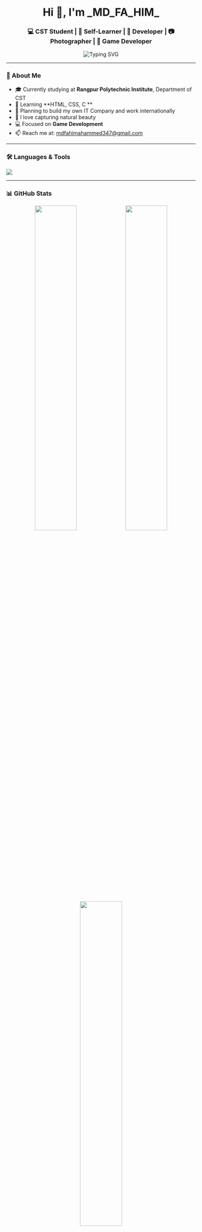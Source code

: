 <h1 align="center">Hi 👋, I'm _MD_FA_HIM_</h1>
<h3 align="center">💻 CST Student | 🌱 Self-Learner | 🚀 Developer | 📷 Photographer | 🎯  Game Developer</h3>

<p align="center">
  <img src="https://readme-typing-svg.demolab.com?font=Fira+Code&weight=500&size=22&duration=3000&pause=1000&center=true&vCenter=true&multiline=true&width=600&height=100&lines=Assalamu+Alaikum!;Welcome+to+My+GitHub+Profile;Coding+My+Dreams+Into+Reality..." alt="Typing SVG" />
</p>

---

### 🧠 About Me

- 🎓 Currently studying at **Rangpur Polytechnic Institute**, Department of CST
- 🌱 Learning **HTML, CSS, C **
- 🚀 Planning to build my own IT Company and work internationally
- 📸 I love capturing natural beauty
- 💻 Focused on **Game Development** 
- 📫 Reach me at: [mdfahimahammed347@gmail.com](mailto:mdfahimahammed347@gmail.com)

---

### 🛠️ Languages & Tools

<p align="left">
  <img src="https://skillicons.dev/icons?i=html,css,js,react,tailwind,bootstrap,git,github,figma,vscode,linux" />
</p>

---

### 📊 GitHub Stats

<p align="center">
  <img width="47%" src="https://github-readme-stats.vercel.app/api?username=MD-FAHIM-AHAMMED&show_icons=true&theme=radical" />
  <img width="47%" src="https://github-readme-streak-stats.herokuapp.com/?user=MD-FAHIM-AHAMMED&theme=radical" />
</p>

<p align="center">
  <img width="47%" src="https://github-readme-stats.vercel.app/api/top-langs/?username=MD-FAHIM-AHAMMED&layout=compact&theme=radical" />
</p>

---

### 🌍 Connect With Me

<p align="left">
  <a href="https://www.facebook.com/fahim0102" target="_blank"><img src="https://img.shields.io/badge/Facebook-1877F2?style=for-the-badge&logo=facebook&logoColor=white"/></a>
  <a href="mailto:mdfahimahammed347@gmail.com" target="_blank"><img src="https://img.shields.io/badge/Gmail-D14836?style=for-the-badge&logo=gmail&logoColor=white"/></a>
</p>

---

### 🐍 Contribution Graph Snake

<p align="center">
  <img src="https://github.com/MD-FAHIM-AHAMMED/MD-FAHIM-AHAMMEDraw/output/github-contribution-grid-snake.svg" />
</p>




---

### ⚡ Fun Fact

> I believe **discipline, dua and dedication** can change your destiny.
- ⚽ Football passion, 🦋 Butterfly lover
- 💡 “Don’t leave things for later if you can do them now… There may not be time.”
- 🌏 Dream Countries: Korea, China, Japan
---

<!--  -->

---

### 📁 Featured Projects

> 
### 📈 My GitHub Activity

<!-- GitHub Activity Graph (animated contribution map) -->
<p align="center">
  <img src="https://github-readme-activity-graph.vercel.app/graph?username=MD-FAHIM-AHAMMED&theme=radical&hide_border=true" />
</p>

---

### 🧰 Tech I'm Currently Learning

-  C
- 
- 💬 ChatGPT API Integration
-
- 

---

### 💡 Future Goals

- Hiddent

---

### 👑 Inspirational Quote

> _"If you want to go fast, go alone. If you want to go far, go together."_ – African Proverb

---

### 🧩 Fun Tech Facts About Me

- 🧠 I dream in code!
- 🖼️ I design my UI on paper first
- 🎧 I can't code without Lofi music
- 📸 I take cloud & nature photos on weekends!

---

<p align="center">
  <a href="https://facebook.com/fahim0102"><img src="https://img.shields.io/badge/Facebook-1877F2?style=flat-square&logo=facebook&logoColor=white" /></a>
  <a href="mailto:mdfahimahammed347@gmail.com"><img src="https://img.shields.io/badge/Gmail-D14836?style=flat-square&logo=gmail&logoColor=white" /></a>
  <a href="https://www.linkedin.com/in/md-fahim-918779307/" target="_blank"><img src="https://img.shields.io/badge/LinkedIn-0A66C2?style=flat-square&logo=linkedin&logoColor=white"/></a>
</p>

---

<p align="center">
  💙 🤍💙 🤍💙 🤍💙 🤍💙 🤍💙 🤍💙 🤍💙 🤍💙 🤍💙 🤍💙 🤍💙 🤍💙 🤍💙 🤍💙 🤍💙 🤍💙 🤍💙 🤍💙 🤍💙 🤍💙 🤍💙 🤍💙 🤍💙 🤍💙 🤍💙 🤍💙 🤍💙 🤍💙 🤍💙 🤍💙 🤍💙 🤍
</p>
<p align="center">
  <b>Still coding... still dreaming... still alive 🧠💡</b>
</p>
> A developer's life has a rhythm—**Code 💻 Learn 📚 Dream 🌌 Repeat 🔁**

---
